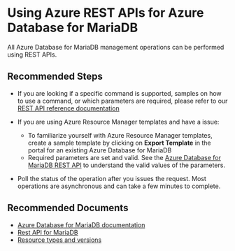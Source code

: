 <properties
    pageTitle="Using Azure REST APIs for Azure Database for MariaDB"
    description="Using Azure REST APIs for Azure Database for MariaDB"
    service="microsoft.dbformariadb"
    resource="servers"
    authors="TheJY"
    ms.author="jeanyd"
    displayOrder="330"
    selfHelpType="generic"
    supportTopicIds="32640150"
    resourceTags="servers, databases"
    productPesIds="16617"
    cloudEnvironments="public"
    articleId="2f78c24d-a4f8-4e7d-a4d6-72cb8a66f01a"
/>

# Using Azure REST APIs for Azure Database for MariaDB

All Azure Database for MariaDB management operations can be performed using REST APIs.

## **Recommended Steps**

* If you are looking if a specific command is supported, samples on how to use a command, or which parameters are required, please refer to our [REST API reference documentation](https://docs.microsoft.com/rest/api/mariadb/)
* If you are using Azure Resource Manager templates and have a issue:

    * To familiarize yourself with Azure Resource Manager templates, create a sample template by clicking on **Export Template** in the portal for an existing Azure Database for MariaDB
    * Required parameters are set and valid. See the [Azure Database for MariaDB REST API](https://docs.microsoft.com/rest/api/mariadb) to understand the valid values of the parameters.
  
* Poll the status of the operation after you issues the request. Most operations are asynchronous and can take a few minutes to complete.

## **Recommended Documents**

* [Azure Database for MariaDB documentation](https://docs.microsoft.com/azure/mariadb/)<br>
* [Rest API for MariaDB](https://docs.microsoft.com/rest/api/mariadb/)<br>
* [Resource types and versions](https://docs.microsoft.com/azure/templates/microsoft.dbformariadb/allversions)

